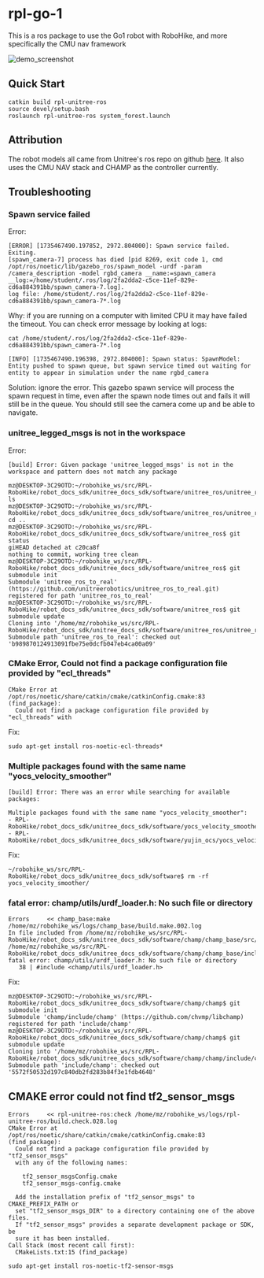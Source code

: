 # rpl-go-1

This is a ros package to use the Go1 robot with RoboHike, and more specifically the CMU nav framework

![demo_screenshot](assets/nav_gif.gif)

## Quick Start
```
catkin build rpl-unitree-ros
source devel/setup.bash
roslaunch rpl-unitree-ros system_forest.launch
```


## Attribution

The robot models all came from Unitree's ros repo on github [here](https://github.com/unitreerobotics/unitree_ros). It also uses the CMU NAV stack and CHAMP as the controller currently.

## Troubleshooting

### Spawn service failed

Error:

```
[ERROR] [1735467490.197852, 2972.804000]: Spawn service failed. Exiting.
[spawn_camera-7] process has died [pid 8269, exit code 1, cmd /opt/ros/noetic/lib/gazebo_ros/spawn_model -urdf -param /camera_description -model rgbd_camera __name:=spawn_camera __log:=/home/student/.ros/log/2fa2dda2-c5ce-11ef-829e-cd6a884391bb/spawn_camera-7.log].
log file: /home/student/.ros/log/2fa2dda2-c5ce-11ef-829e-cd6a884391bb/spawn_camera-7*.log
```

Why: if you are running on a computer with limited CPU it may have failed the timeout. You can check error message by looking at logs:

```
cat /home/student/.ros/log/2fa2dda2-c5ce-11ef-829e-cd6a884391bb/spawn_camera-7*.log
```
```
[INFO] [1735467490.196398, 2972.804000]: Spawn status: SpawnModel: Entity pushed to spawn queue, but spawn service timed out waiting for entity to appear in simulation under the name rgbd_camera
```

Solution:
ignore the error. This gazebo spawn service will process the spawn request in time, even after the spawn node times out and fails it will still be in the queue. You should still see the camera come up and be able to navigate.

### unitree_legged_msgs is not in the workspace
Error:
```
[build] Error: Given package 'unitree_legged_msgs' is not in the workspace and pattern does not match any package
```

```
mz@DESKTOP-3C29OTD:~/robohike_ws/src/RPL-RoboHike/robot_docs_sdk/unitree_docs_sdk/software/unitree_ros/unitree_ros_to_real$ ls
mz@DESKTOP-3C29OTD:~/robohike_ws/src/RPL-RoboHike/robot_docs_sdk/unitree_docs_sdk/software/unitree_ros/unitree_ros_to_real$ cd ..
mz@DESKTOP-3C29OTD:~/robohike_ws/src/RPL-RoboHike/robot_docs_sdk/unitree_docs_sdk/software/unitree_ros$ git status
giHEAD detached at c20ca8f
nothing to commit, working tree clean
mz@DESKTOP-3C29OTD:~/robohike_ws/src/RPL-RoboHike/robot_docs_sdk/unitree_docs_sdk/software/unitree_ros$ git submodule init
Submodule 'unitree_ros_to_real' (https://github.com/unitreerobotics/unitree_ros_to_real.git) registered for path 'unitree_ros_to_real'
mz@DESKTOP-3C29OTD:~/robohike_ws/src/RPL-RoboHike/robot_docs_sdk/unitree_docs_sdk/software/unitree_ros$ git submodule update
Cloning into '/home/mz/robohike_ws/src/RPL-RoboHike/robot_docs_sdk/unitree_docs_sdk/software/unitree_ros/unitree_ros_to_real'...
Submodule path 'unitree_ros_to_real': checked out 'b989870124913091fbe75e0dcfb047eb4ca00a09'
```

### CMake Error, Could not find a package configuration file provided by "ecl_threads"
```
CMake Error at /opt/ros/noetic/share/catkin/cmake/catkinConfig.cmake:83 (find_package):
  Could not find a package configuration file provided by "ecl_threads" with
```

Fix:
```
sudo apt-get install ros-noetic-ecl-threads*
```

### Multiple packages found with the same name "yocs_velocity_smoother"
```
[build] Error: There was an error while searching for available packages:

Multiple packages found with the same name "yocs_velocity_smoother":
- RPL-RoboHike/robot_docs_sdk/unitree_docs_sdk/software/yocs_velocity_smoother
- RPL-RoboHike/robot_docs_sdk/unitree_docs_sdk/software/yujin_ocs/yocs_velocity_smoother
```

Fix:
```
~/robohike_ws/src/RPL-RoboHike/robot_docs_sdk/unitree_docs_sdk/software$ rm -rf yocs_velocity_smoother/
```

### fatal error: champ/utils/urdf_loader.h: No such file or directory

```
Errors     << champ_base:make /home/mz/robohike_ws/logs/champ_base/build.make.002.log
In file included from /home/mz/robohike_ws/src/RPL-RoboHike/robot_docs_sdk/unitree_docs_sdk/software/champ/champ_base/src/message_relay.cpp:28:
/home/mz/robohike_ws/src/RPL-RoboHike/robot_docs_sdk/unitree_docs_sdk/software/champ/champ_base/include/message_relay.h:38:10: fatal error: champ/utils/urdf_loader.h: No such file or directory
   38 | #include <champ/utils/urdf_loader.h>
```

Fix:
```
mz@DESKTOP-3C29OTD:~/robohike_ws/src/RPL-RoboHike/robot_docs_sdk/unitree_docs_sdk/software/champ/champ$ git submodule init
Submodule 'champ/include/champ' (https://github.com/chvmp/libchamp) registered for path 'include/champ'
mz@DESKTOP-3C29OTD:~/robohike_ws/src/RPL-RoboHike/robot_docs_sdk/unitree_docs_sdk/software/champ/champ$ git submodule update
Cloning into '/home/mz/robohike_ws/src/RPL-RoboHike/robot_docs_sdk/unitree_docs_sdk/software/champ/champ/include/champ'...
Submodule path 'include/champ': checked out '5572f50532d197c840db2fd283b84f3e1fdb4648'
```

## CMAKE error could not find tf2_sensor_msgs

```
Errors     << rpl-unitree-ros:check /home/mz/robohike_ws/logs/rpl-unitree-ros/build.check.028.log
CMake Error at /opt/ros/noetic/share/catkin/cmake/catkinConfig.cmake:83 (find_package):
  Could not find a package configuration file provided by "tf2_sensor_msgs"
  with any of the following names:

    tf2_sensor_msgsConfig.cmake
    tf2_sensor_msgs-config.cmake

  Add the installation prefix of "tf2_sensor_msgs" to CMAKE_PREFIX_PATH or
  set "tf2_sensor_msgs_DIR" to a directory containing one of the above files.
  If "tf2_sensor_msgs" provides a separate development package or SDK, be
  sure it has been installed.
Call Stack (most recent call first):
  CMakeLists.txt:15 (find_package)
```

```
sudo apt-get install ros-noetic-tf2-sensor-msgs
```